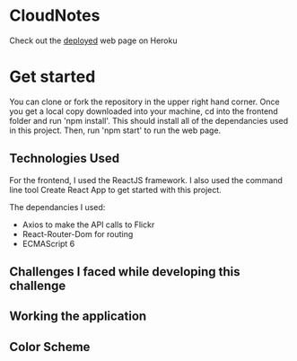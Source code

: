 # CloudNotes

Check out the [deployed](https://intense-sea-86093.herokuapp.com/) web page on Heroku 
# Get started 

You can clone or fork the repository in the upper right hand corner. Once you get a local copy downloaded into your machine, cd into the frontend folder and run 'npm install'. This should install all of the dependancies used in this project. Then, run 'npm start' to run the web page. 

## Technologies Used 

For the frontend, I used the ReactJS framework. I also used the command line tool Create React App to get started with this project. 

The dependancies I used: 
* Axios to make the API calls to Flickr 
* React-Router-Dom for routing 
* ECMAScript 6

## Challenges I faced while developing this challenge 



## Working the application 


## Color Scheme 


